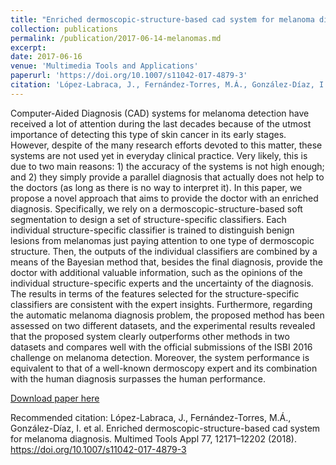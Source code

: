 ```yaml
---
title: "Enriched dermoscopic-structure-based cad system for melanoma diagnosis"
collection: publications
permalink: /publication/2017-06-14-melanomas.md
excerpt: 
date: 2017-06-16
venue: 'Multimedia Tools and Applications'
paperurl: 'https://doi.org/10.1007/s11042-017-4879-3'
citation: 'López-Labraca, J., Fernández-Torres, M.Á., González-Díaz, I. et al. Enriched dermoscopic-structure-based cad system for melanoma diagnosis. Multimed Tools Appl 77, 12171–12202 (2018). https://doi.org/10.1007/s11042-017-4879-3'
---
```

Computer-Aided Diagnosis (CAD) systems for melanoma detection have received a lot of attention during the last decades because of the utmost importance of detecting this type of skin cancer in its early stages. However, despite of the many research efforts devoted to this matter, these systems are not used yet in everyday clinical practice. Very likely, this is due to two main reasons: 1) the accuracy of the systems is not high enough; and 2) they simply provide a parallel diagnosis that actually does not help to the doctors (as long as there is no way to interpret it). In this paper, we propose a novel approach that aims to provide the doctor with an enriched diagnosis. Specifically, we rely on a dermoscopic-structure-based soft segmentation to design a set of structure-specific classifiers. Each individual structure-specific classifier is trained to distinguish benign lesions from melanomas just paying attention to one type of dermoscopic structure. Then, the outputs of the individual classifiers are combined by a means of the Bayesian method that, besides the final diagnosis, provide the doctor with additional valuable information, such as the opinions of the individual structure-specific experts and the uncertainty of the diagnosis. The results in terms of the features selected for the structure-specific classifiers are consistent with the expert insights. Furthermore, regarding the automatic melanoma diagnosis problem, the proposed method has been assessed on two different datasets, and the experimental results revealed that the proposed system clearly outperforms other methods in two datasets and compares well with the official submissions of the ISBI 2016 challenge on melanoma detection. Moreover, the system performance is equivalent to that of a well-known dermoscopy expert and its combination with the human diagnosis surpasses the human performance.

[Download paper here](https://doi.org/10.1007/s11042-017-4879-3)

Recommended citation: López-Labraca, J., Fernández-Torres, M.Á., González-Díaz, I. et al. Enriched dermoscopic-structure-based cad system for melanoma diagnosis. Multimed Tools Appl 77, 12171–12202 (2018). https://doi.org/10.1007/s11042-017-4879-3
